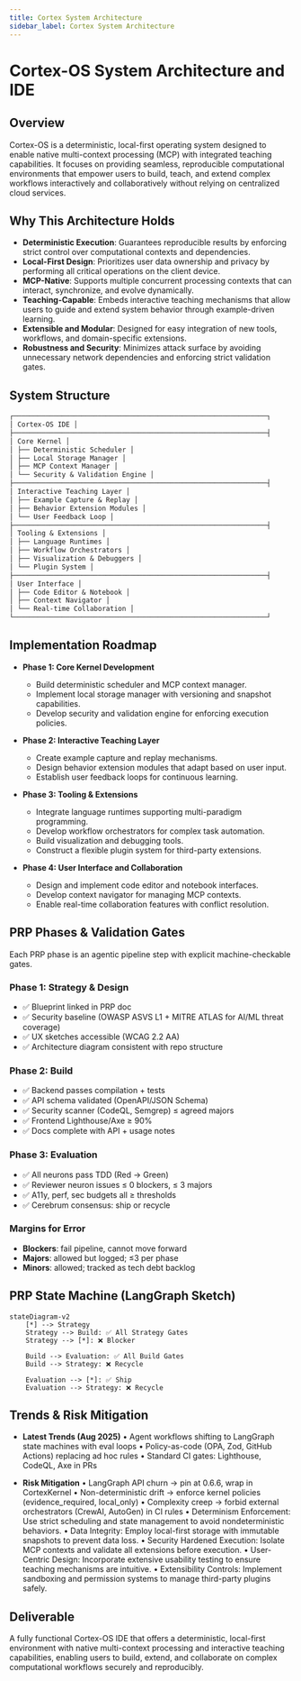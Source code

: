 ```yaml
---
title: Cortex System Architecture
sidebar_label: Cortex System Architecture
---
```


# Cortex-OS System Architecture and IDE

## Overview

Cortex-OS is a deterministic, local-first operating system designed to enable native multi-context processing (MCP) with integrated teaching capabilities. It focuses on providing seamless, reproducible computational environments that empower users to build, teach, and extend complex workflows interactively and collaboratively without relying on centralized cloud services.

## Why This Architecture Holds

- **Deterministic Execution**: Guarantees reproducible results by enforcing strict control over computational contexts and dependencies.
- **Local-First Design**: Prioritizes user data ownership and privacy by performing all critical operations on the client device.
- **MCP-Native**: Supports multiple concurrent processing contexts that can interact, synchronize, and evolve dynamically.
- **Teaching-Capable**: Embeds interactive teaching mechanisms that allow users to guide and extend system behavior through example-driven learning.
- **Extensible and Modular**: Designed for easy integration of new tools, workflows, and domain-specific extensions.
- **Robustness and Security**: Minimizes attack surface by avoiding unnecessary network dependencies and enforcing strict validation gates.

## System Structure

```markdown
┌───────────────────────────────────────────────────────────────┐
│ Cortex-OS IDE │
├───────────────────────────────────────────────────────────────┤
│ Core Kernel │
│ ├── Deterministic Scheduler │
│ ├── Local Storage Manager │
│ ├── MCP Context Manager │
│ └── Security & Validation Engine │
├───────────────────────────────────────────────────────────────┤
│ Interactive Teaching Layer │
│ ├── Example Capture & Replay │
│ ├── Behavior Extension Modules │
│ └── User Feedback Loop │
├───────────────────────────────────────────────────────────────┤
│ Tooling & Extensions │
│ ├── Language Runtimes │
│ ├── Workflow Orchestrators │
│ ├── Visualization & Debuggers │
│ └── Plugin System │
├───────────────────────────────────────────────────────────────┤
│ User Interface │
│ ├── Code Editor & Notebook │
│ ├── Context Navigator │
│ └── Real-time Collaboration │
└───────────────────────────────────────────────────────────────┘
```

## Implementation Roadmap

- **Phase 1: Core Kernel Development**
  - Build deterministic scheduler and MCP context manager.
  - Implement local storage manager with versioning and snapshot capabilities.
  - Develop security and validation engine for enforcing execution policies.

- **Phase 2: Interactive Teaching Layer**
  - Create example capture and replay mechanisms.
  - Design behavior extension modules that adapt based on user input.
  - Establish user feedback loops for continuous learning.

- **Phase 3: Tooling & Extensions**
  - Integrate language runtimes supporting multi-paradigm programming.
  - Develop workflow orchestrators for complex task automation.
  - Build visualization and debugging tools.
  - Construct a flexible plugin system for third-party extensions.

- **Phase 4: User Interface and Collaboration**
  - Design and implement code editor and notebook interfaces.
  - Develop context navigator for managing MCP contexts.
  - Enable real-time collaboration features with conflict resolution.

## PRP Phases & Validation Gates

Each PRP phase is an agentic pipeline step with explicit machine-checkable gates.

### Phase 1: Strategy & Design

- ✅ Blueprint linked in PRP doc
- ✅ Security baseline (OWASP ASVS L1 + MITRE ATLAS for AI/ML threat coverage)
- ✅ UX sketches accessible (WCAG 2.2 AA)
- ✅ Architecture diagram consistent with repo structure

### Phase 2: Build

- ✅ Backend passes compilation + tests
- ✅ API schema validated (OpenAPI/JSON Schema)
- ✅ Security scanner (CodeQL, Semgrep) ≤ agreed majors
- ✅ Frontend Lighthouse/Axe ≥ 90%
- ✅ Docs complete with API + usage notes

### Phase 3: Evaluation

- ✅ All neurons pass TDD (Red → Green)
- ✅ Reviewer neuron issues ≤ 0 blockers, ≤ 3 majors
- ✅ A11y, perf, sec budgets all ≥ thresholds
- ✅ Cerebrum consensus: ship or recycle

### Margins for Error

- **Blockers**: fail pipeline, cannot move forward
- **Majors**: allowed but logged; ≤3 per phase
- **Minors**: allowed; tracked as tech debt backlog

## PRP State Machine (LangGraph Sketch)

```mermaid
stateDiagram-v2
    [*] --> Strategy
    Strategy --> Build: ✅ All Strategy Gates
    Strategy --> [*]: ❌ Blocker

    Build --> Evaluation: ✅ All Build Gates
    Build --> Strategy: ❌ Recycle

    Evaluation --> [*]: ✅ Ship
    Evaluation --> Strategy: ❌ Recycle
```

## Trends & Risk Mitigation

- **Latest Trends (Aug 2025)**
  • Agent workflows shifting to LangGraph state machines with eval loops
  • Policy-as-code (OPA, Zod, GitHub Actions) replacing ad hoc rules
  • Standard CI gates: Lighthouse, CodeQL, Axe in PRs

- **Risk Mitigation**
  • LangGraph API churn → pin at 0.6.6, wrap in CortexKernel
  • Non-deterministic drift → enforce kernel policies (evidence_required, local_only)
  • Complexity creep → forbid external orchestrators (CrewAI, AutoGen) in CI rules
  • Determinism Enforcement: Use strict scheduling and state management to avoid nondeterministic behaviors.
  • Data Integrity: Employ local-first storage with immutable snapshots to prevent data loss.
  • Security Hardened Execution: Isolate MCP contexts and validate all extensions before execution.
  • User-Centric Design: Incorporate extensive usability testing to ensure teaching mechanisms are intuitive.
  • Extensibility Controls: Implement sandboxing and permission systems to manage third-party plugins safely.

## Deliverable

A fully functional Cortex-OS IDE that offers a deterministic, local-first environment with native multi-context processing and interactive teaching capabilities, enabling users to build, extend, and collaborate on complex computational workflows securely and reproducibly.
